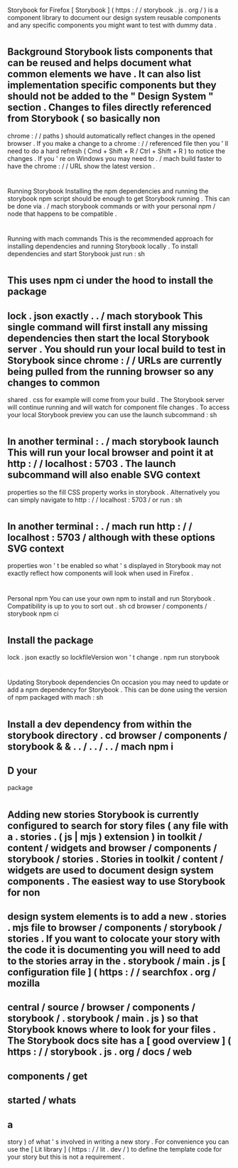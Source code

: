 #
Storybook
for
Firefox
[
Storybook
]
(
https
:
/
/
storybook
.
js
.
org
/
)
is
a
component
library
to
document
our
design
system
reusable
components
and
any
specific
components
you
might
want
to
test
with
dummy
data
.
#
#
Background
Storybook
lists
components
that
can
be
reused
and
helps
document
what
common
elements
we
have
.
It
can
also
list
implementation
specific
components
but
they
should
not
be
added
to
the
"
Design
System
"
section
.
Changes
to
files
directly
referenced
from
Storybook
(
so
basically
non
-
chrome
:
/
/
paths
)
should
automatically
reflect
changes
in
the
opened
browser
.
If
you
make
a
change
to
a
chrome
:
/
/
referenced
file
then
you
'
ll
need
to
do
a
hard
refresh
(
Cmd
+
Shift
+
R
/
Ctrl
+
Shift
+
R
)
to
notice
the
changes
.
If
you
'
re
on
Windows
you
may
need
to
.
/
mach
build
faster
to
have
the
chrome
:
/
/
URL
show
the
latest
version
.
#
#
Running
Storybook
Installing
the
npm
dependencies
and
running
the
storybook
npm
script
should
be
enough
to
get
Storybook
running
.
This
can
be
done
via
.
/
mach
storybook
commands
or
with
your
personal
npm
/
node
that
happens
to
be
compatible
.
#
#
#
Running
with
mach
commands
This
is
the
recommended
approach
for
installing
dependencies
and
running
Storybook
locally
.
To
install
dependencies
and
start
Storybook
just
run
:
sh
#
This
uses
npm
ci
under
the
hood
to
install
the
package
-
lock
.
json
exactly
.
.
/
mach
storybook
This
single
command
will
first
install
any
missing
dependencies
then
start
the
local
Storybook
server
.
You
should
run
your
local
build
to
test
in
Storybook
since
chrome
:
/
/
URLs
are
currently
being
pulled
from
the
running
browser
so
any
changes
to
common
-
shared
.
css
for
example
will
come
from
your
build
.
The
Storybook
server
will
continue
running
and
will
watch
for
component
file
changes
.
To
access
your
local
Storybook
preview
you
can
use
the
launch
subcommand
:
sh
#
In
another
terminal
:
.
/
mach
storybook
launch
This
will
run
your
local
browser
and
point
it
at
http
:
/
/
localhost
:
5703
.
The
launch
subcommand
will
also
enable
SVG
context
-
properties
so
the
fill
CSS
property
works
in
storybook
.
Alternatively
you
can
simply
navigate
to
http
:
/
/
localhost
:
5703
/
or
run
:
sh
#
In
another
terminal
:
.
/
mach
run
http
:
/
/
localhost
:
5703
/
although
with
these
options
SVG
context
-
properties
won
'
t
be
enabled
so
what
'
s
displayed
in
Storybook
may
not
exactly
reflect
how
components
will
look
when
used
in
Firefox
.
#
#
#
Personal
npm
You
can
use
your
own
npm
to
install
and
run
Storybook
.
Compatibility
is
up
to
you
to
sort
out
.
sh
cd
browser
/
components
/
storybook
npm
ci
#
Install
the
package
-
lock
.
json
exactly
so
lockfileVersion
won
'
t
change
.
npm
run
storybook
#
#
Updating
Storybook
dependencies
On
occasion
you
may
need
to
update
or
add
a
npm
dependency
for
Storybook
.
This
can
be
done
using
the
version
of
npm
packaged
with
mach
:
sh
#
Install
a
dev
dependency
from
within
the
storybook
directory
.
cd
browser
/
components
/
storybook
&
&
.
.
/
.
.
/
.
.
/
mach
npm
i
-
D
your
-
package
#
#
Adding
new
stories
Storybook
is
currently
configured
to
search
for
story
files
(
any
file
with
a
.
stories
.
(
js
|
mjs
)
extension
)
in
toolkit
/
content
/
widgets
and
browser
/
components
/
storybook
/
stories
.
Stories
in
toolkit
/
content
/
widgets
are
used
to
document
design
system
components
.
The
easiest
way
to
use
Storybook
for
non
-
design
system
elements
is
to
add
a
new
.
stories
.
mjs
file
to
browser
/
components
/
storybook
/
stories
.
If
you
want
to
colocate
your
story
with
the
code
it
is
documenting
you
will
need
to
add
to
the
stories
array
in
the
.
storybook
/
main
.
js
[
configuration
file
]
(
https
:
/
/
searchfox
.
org
/
mozilla
-
central
/
source
/
browser
/
components
/
storybook
/
.
storybook
/
main
.
js
)
so
that
Storybook
knows
where
to
look
for
your
files
.
The
Storybook
docs
site
has
a
[
good
overview
]
(
https
:
/
/
storybook
.
js
.
org
/
docs
/
web
-
components
/
get
-
started
/
whats
-
a
-
story
)
of
what
'
s
involved
in
writing
a
new
story
.
For
convenience
you
can
use
the
[
Lit
library
]
(
https
:
/
/
lit
.
dev
/
)
to
define
the
template
code
for
your
story
but
this
is
not
a
requirement
.
